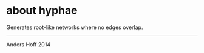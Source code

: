 about hyphae
=============

Generates root-like networks where no edges overlap. 



----
Anders Hoff 2014


